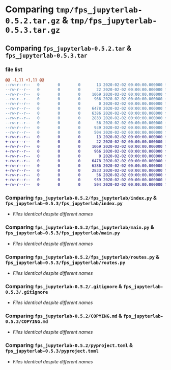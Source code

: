 # Comparing `tmp/fps_jupyterlab-0.5.2.tar.gz` & `tmp/fps_jupyterlab-0.5.3.tar.gz`

## Comparing `fps_jupyterlab-0.5.2.tar` & `fps_jupyterlab-0.5.3.tar`

### file list

```diff
@@ -1,11 +1,11 @@
--rw-r--r--   0        0        0       13 2020-02-02 00:00:00.000000 fps_jupyterlab-0.5.2/MANIFEST.in
--rw-r--r--   0        0        0       22 2020-02-02 00:00:00.000000 fps_jupyterlab-0.5.2/fps_jupyterlab/__init__.py
--rw-r--r--   0        0        0     1069 2020-02-02 00:00:00.000000 fps_jupyterlab-0.5.2/fps_jupyterlab/index.py
--rw-r--r--   0        0        0      966 2020-02-02 00:00:00.000000 fps_jupyterlab-0.5.2/fps_jupyterlab/main.py
--rw-r--r--   0        0        0        0 2020-02-02 00:00:00.000000 fps_jupyterlab-0.5.2/fps_jupyterlab/py.typed
--rw-r--r--   0        0        0     6478 2020-02-02 00:00:00.000000 fps_jupyterlab-0.5.2/fps_jupyterlab/routes.py
--rw-r--r--   0        0        0     6386 2020-02-02 00:00:00.000000 fps_jupyterlab-0.5.2/.gitignore
--rw-r--r--   0        0        0     2833 2020-02-02 00:00:00.000000 fps_jupyterlab-0.5.2/COPYING.md
--rw-r--r--   0        0        0       56 2020-02-02 00:00:00.000000 fps_jupyterlab-0.5.2/README.md
--rw-r--r--   0        0        0      939 2020-02-02 00:00:00.000000 fps_jupyterlab-0.5.2/pyproject.toml
--rw-r--r--   0        0        0      504 2020-02-02 00:00:00.000000 fps_jupyterlab-0.5.2/PKG-INFO
+-rw-r--r--   0        0        0       13 2020-02-02 00:00:00.000000 fps_jupyterlab-0.5.3/MANIFEST.in
+-rw-r--r--   0        0        0       22 2020-02-02 00:00:00.000000 fps_jupyterlab-0.5.3/fps_jupyterlab/__init__.py
+-rw-r--r--   0        0        0     1069 2020-02-02 00:00:00.000000 fps_jupyterlab-0.5.3/fps_jupyterlab/index.py
+-rw-r--r--   0        0        0      966 2020-02-02 00:00:00.000000 fps_jupyterlab-0.5.3/fps_jupyterlab/main.py
+-rw-r--r--   0        0        0        0 2020-02-02 00:00:00.000000 fps_jupyterlab-0.5.3/fps_jupyterlab/py.typed
+-rw-r--r--   0        0        0     6478 2020-02-02 00:00:00.000000 fps_jupyterlab-0.5.3/fps_jupyterlab/routes.py
+-rw-r--r--   0        0        0     6386 2020-02-02 00:00:00.000000 fps_jupyterlab-0.5.3/.gitignore
+-rw-r--r--   0        0        0     2833 2020-02-02 00:00:00.000000 fps_jupyterlab-0.5.3/COPYING.md
+-rw-r--r--   0        0        0       56 2020-02-02 00:00:00.000000 fps_jupyterlab-0.5.3/README.md
+-rw-r--r--   0        0        0      939 2020-02-02 00:00:00.000000 fps_jupyterlab-0.5.3/pyproject.toml
+-rw-r--r--   0        0        0      504 2020-02-02 00:00:00.000000 fps_jupyterlab-0.5.3/PKG-INFO
```

### Comparing `fps_jupyterlab-0.5.2/fps_jupyterlab/index.py` & `fps_jupyterlab-0.5.3/fps_jupyterlab/index.py`

 * *Files identical despite different names*

### Comparing `fps_jupyterlab-0.5.2/fps_jupyterlab/main.py` & `fps_jupyterlab-0.5.3/fps_jupyterlab/main.py`

 * *Files identical despite different names*

### Comparing `fps_jupyterlab-0.5.2/fps_jupyterlab/routes.py` & `fps_jupyterlab-0.5.3/fps_jupyterlab/routes.py`

 * *Files identical despite different names*

### Comparing `fps_jupyterlab-0.5.2/.gitignore` & `fps_jupyterlab-0.5.3/.gitignore`

 * *Files identical despite different names*

### Comparing `fps_jupyterlab-0.5.2/COPYING.md` & `fps_jupyterlab-0.5.3/COPYING.md`

 * *Files identical despite different names*

### Comparing `fps_jupyterlab-0.5.2/pyproject.toml` & `fps_jupyterlab-0.5.3/pyproject.toml`

 * *Files identical despite different names*

